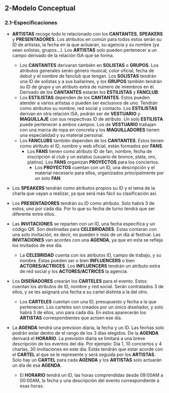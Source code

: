 ## 2-Modelo Conceptual
### 2.1-Especificaciones
- **ARTISTAS** recoge todo lo relacionado con los **CANTANTES**, **SPEAKERS** y **PRESENTADORES**. Los atributos en común para todos estos serán su 
ID de artistas, la fecha en la que actuaran, su agencia y su nombre (ya sean solistas, grupos…). Los **ARTISTAS** solo pueden pertenecer a un campo 
derivado de la relación ISA que se forma. 
    - Los **CANTANTES** derivaran también en **SOLISTAS** o **GRUPOS**. Los atributos generales serán género musical, color oficial, 
    fecha de debut y el nombre de fanclub que tengan. Los **SOLISTAS** tendrán una ID de solistas y a sus bailarines, y los **GRUPOS** también tendrán su ID de grupo y
     un atributo extra de número de miembros en él.
	Derivado de los **CANTANTES** estarán los **ESTILISTAS** y **FANCLUB**:
    - Los **ESTILISTAS** dependen de los **CANTANTES**. Estos pueden atender a varios artistas o pueden ser exclusivos de uno. Tendrán como 
    atributos su nombre, red social y contacto. Los **ESTILISTAS** derivan en otra relación ISA, podrán ser de **VESTUARIO** y 
    **MAQUILLAJE** con sus respectivas ID de atributo. Un solo **ESTILISTA** puede pertenecer a ambos campos.
    Los de **VESTUARIO** trabajan con una marca de ropa en concreta y los **MAQUILLADORES** tienen una especialidad y su material personal.
    - Los **FANCLUBS** también dependen de los **CANTANTES**. Estos tienen como atributo el ID, nombre y web oficial, están formados por **FANS**. 
        - Los **FANS** tienen como atributo ID de fan, nombre, fecha de inscripción al club y un estatus (usuario de bronce, plata, oro, platino). 
        Los **FANS** organizan **PROYECTOS** para los conciertos.
            - Los **PROYECTOS** cuentan con un ID, una descripción y el material necesario para ellos, organizados principalmente por un solo **FAN**.

- Los **SPEAKERS** tendrán como atributos propios su ID y el tema de la charla que vayan a realizar, ya que será más fácil su clasificación así. 

- Los **PRESENTADORES** tendrán su ID como atributo. Solo habrá 3 de estos, uno por cada día. Por lo que su fecha de turno tendrá que ser 
diferente entre ellos.

 - Las **INVITACIONES** se reparten con un ID, una fecha especifica y un código QR. Son destinadas para **CELEBRIDADES**. Estas contaran con 
 una solo invitación, es decir, no pueden ir más de un día al festival. Las **INVITACIONES** van acordes con una **AGENDA**, ya que en esta 
 se refleja los invitados de ese día.
    - La **CELEBRIDAD** cuenta con los atributos ID, campo de trabajo, y su nombre. Estas pueden ser o bien **INFLUENCERS** o bien 
    **ACTORES/ACTRICES**. Los **INFLUENCERS** tendrán un atributo extra de red social y los **ACTORES/ACTRICES** la agencia.

 - Los **DISEÑADORES** crearán los **CARTELES** para el evento. Estos cuentan los atributos de ID, nombre y  red social. Serán contratados 3 de ellos,
 y se les asignará una fecha a su cartel distinta a la del otro.
    - Los **CARTELES** cuentan con una ID, presupuesto y fecha a la que pertenecen. Los carteles son creados por un único diseñador, y solo 
    habrá 3 de ellos, uno para cada día. En estos aparecerán los **ARTISTAS** correspondientes que actúen ese día.

- La **AGENDA** tendrá una prevision diaria, la fecha y un ID. Las fechas solo podrán estar dentro de el rango de los 3 días elegidos. De la 
**AGENDA** derivará el **HORARIO**. La previsión diaria se limitará a una breve descripción de los eventos del día. Por ejemplo: Día 1, 10 conciertos 
y 4 charlas, 30 invitaciones en este día. Estás tendrán que estar acorde con el **CARTEL** al que se le represente y será seguida por los **ARTISTAS**.
Solo hay un **CARTEL** para cada **AGENDA** y los **ARTISTAS** solo actuarán un día de esa **AGENDA**.
    - El **HORARIO** tendrá un ID, las horas comprendidas desde 09:00AM a 00:00AM, la fecha y una descripción del evento correspondiente a esas horas. 
